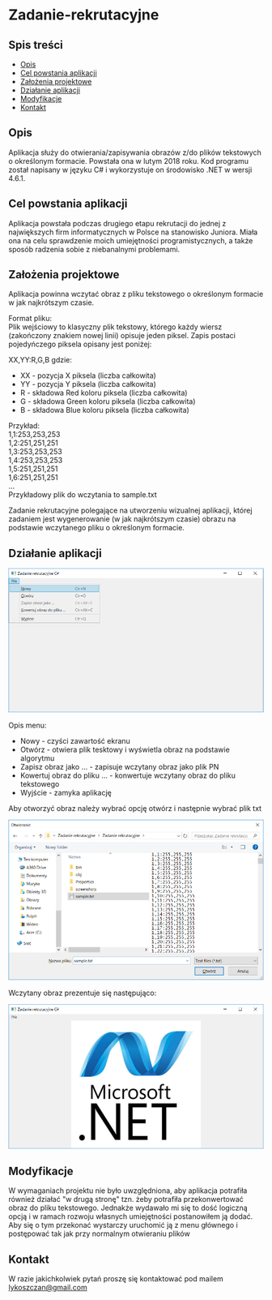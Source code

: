 # Zadanie-rekrutacyjne

## Spis treści
* [Opis](#opis)
* [Cel powstania aplikacji](#cel-powstania-aplikacji)
* [Założenia projektowe](#założenia-projektowe)
* [Działanie aplikacji](#działanie-aplikacji)
* [Modyfikacje](#modyfikacje)
* [Kontakt](#kontakt)

## Opis
Aplikacja służy do otwierania/zapisywania obrazów z/do plików tekstowych o określonym formacie. Powstała ona w lutym 2018 roku. Kod programu został napisany w języku C# i wykorzystuje on środowisko .NET w wersji 4.6.1. 

## Cel powstania aplikacji
Aplikacja powstała podczas drugiego etapu rekrutacji do jednej z największych firm informatycznych w Polsce na stanowisko Juniora. Miała ona na celu sprawdzenie moich umiejętności programistycznych, a także sposób radzenia sobie z niebanalnymi problemami.

## Założenia projektowe
Aplikacja powinna wczytać obraz z pliku tekstowego o określonym formacie w jak najkrótszym czasie. 
<p>Format pliku:<br>
Plik wejściowy to klasyczny plik tekstowy, którego każdy wiersz (zakończony znakiem nowej linii) opisuje jeden piksel. Zapis postaci pojedyńczego piksela opisany jest poniżej:</p>

<p>XX,YY:R,G,B gdzie:</p>
<ul>
  <li>XX - pozycja X piksela (liczba całkowita)</li>
  <li> YY - pozycja Y piksela (liczba całkowita)</li>
  <li> R - składowa Red koloru piksela (liczba całkowita)</li>
  <li> G - składowa Green koloru piksela (liczba całkowita)</li>
  <li> B - składowa Blue koloru piksela (liczba całkowita)</li> 
</ul>
<p>
Przykład:<br>
1,1:253,253,253<br>
1,2:251,251,251<br>
1,3:253,253,253<br>
1,4:253,253,253<br>
1,5:251,251,251<br>
1,6:251,251,251<br>
...<br>
Przykładowy plik do wczytania to sample.txt
</p>

Zadanie rekrutacyjne polegające na utworzeniu wizualnej aplikacji, której zadaniem jest wygenerowanie (w jak najkrótszym czasie) obrazu na podstawie wczytanego pliku o określonym formacie.


## Działanie aplikacji
![Menu kontekstowe](https://github.com/lykoszczan/Zadanie-rekrutacyjne/blob/master/Zadanie%20rekrutacyjne/screenshots/main.png?raw=true) <p>
  Opis menu: <br>
  <ul>
    <li>Nowy - czyści zawartość ekranu</li>
    <li>Otwórz - otwiera plik tesktowy i wyświetla obraz na podstawie algorytmu</li>
    <li>Zapisz obraz jako ... - zapisuje wczytany obraz jako plik PN</li>
  <li>Kowertuj obraz do pliku ... - konwertuje wczytany obraz do pliku tekstowego</li>
    <li>Wyjście - zamyka aplikację</li>
</ul>

<p>Aby otworzyć obraz należy wybrać opcję otwórz i następnie wybrać plik txt</p>

![Menu kontekstowe](https://github.com/lykoszczan/Zadanie-rekrutacyjne/blob/master/Zadanie%20rekrutacyjne/screenshots/otwieranie.png?raw=true)

<p>Wczytany obraz prezentuje się następująco:</p>

![Menu kontekstowe](https://github.com/lykoszczan/Zadanie-rekrutacyjne/blob/master/Zadanie%20rekrutacyjne/screenshots/wynik.png?raw=true) 

## Modyfikacje
<p> W wymaganiach projektu nie było uwzględniona, aby aplikacja potrafiła również działać "w drugą stronę" tzn. żeby potrafiła przekonwertować obraz do pliku tekstowego. Jednakże wydawało mi się to dość logiczną opcją i w ramach rozwoju własnych umiejętności postanowiłem ją dodać. Aby się o tym przekonać wystarczy uruchomić ją z menu głównego i postępować tak jak przy normalnym otwieraniu plików </p>

## Kontakt
<p> W razie jakichkolwiek pytań proszę się kontaktować pod mailem <a href="mailto: lykoszczan@gmail.com">lykoszczan@gmail.com</a></p>
